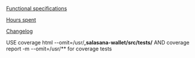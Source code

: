 [Functional specifications](https://github.com/asvorg/ot-harjoitustyo/blob/master/documentation/vaatimusm%C3%A4%C3%A4rittely.md)

[Hours spent](https://github.com/asvorg/ot-harjoitustyo/blob/master/documentation/tuntikirjanpito.md)

[Changelog](https://github.com/asvorg/ot-harjoitustyo/blob/master/documentation/changelog.md)

USE coverage html --omit=/usr/**,salasana-wallet/src/tests/** AND coverage report -m --omit=/usr/** for coverage tests